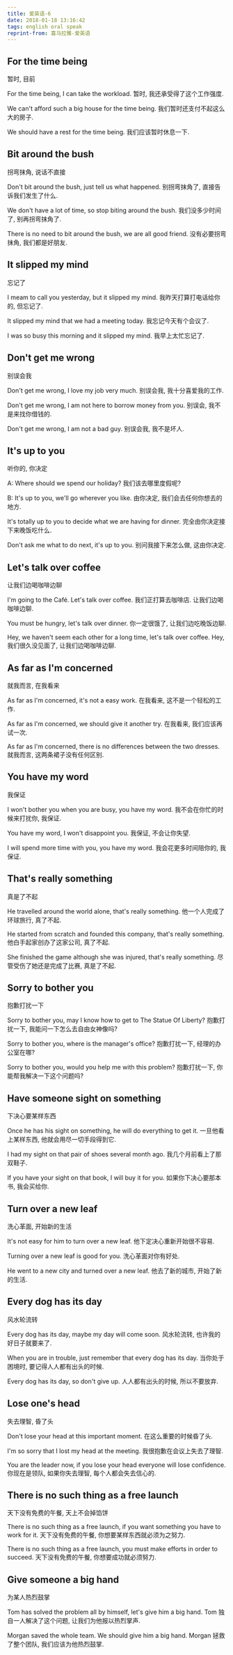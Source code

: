```yaml
---
title: 爱英语-6
date: 2018-01-18 13:16:42
tags: english oral speak
reprint-from: 喜马拉雅-爱英语
---
```


## For the time being
暂时, 目前

For the time being, I can take the workload.
暂时, 我还承受得了这个工作强度.

We can't afford such a big house for the time being.
我们暂时还支付不起这么大的房子.

We should have a rest for the time being.
我们应该暂时休息一下.

## Bit around the bush
拐弯抹角, 说话不直接

Don't bit around the bush, just tell us what happened.
别拐弯抹角了, 直接告诉我们发生了什么.

We don't have a lot of time, so stop biting around the bush.
我们没多少时间了, 别再拐弯抹角了.

There is no need to bit around the bush, we are all good friend.
没有必要拐弯抹角, 我们都是好朋友.

## It slipped my mind
忘记了

I meam to call you yesterday, but it slipped my mind.
我昨天打算打电话给你的, 但忘记了.

It slipped my mind that we had a meeting today.
我忘记今天有个会议了.

I was so busy this morning and it slipped my mind.
我早上太忙忘记了.

## Don't get me wrong
别误会我

Don't get me wrong, I love my job very much.
别误会我, 我十分喜爱我的工作.

Don't get me wrong, I am not here to borrow money from you.
别误会, 我不是来找你借钱的.

Don't get me wrong, I am not a bad guy.
别误会我, 我不是坏人.

## It's up to you
听你的, 你决定

A: Where should we spend our holiday?
我们该去哪里度假呢?

B: It's up to you, we'll go wherever you like.
由你决定, 我们会去任何你想去的地方.

It's totally up to you to decide what we are having for dinner.
完全由你决定接下来晚饭吃什么.

Don't ask me what to do next, it's up to you.
别问我接下来怎么做, 这由你决定.

## Let's talk over coffee
让我们边喝咖啡边聊

I'm going to the Café. Let's talk over coffee.
我们正打算去咖啡店. 让我们边喝咖啡边聊.

You must be hungry, let's talk over dinner.
你一定很饿了, 让我们边吃晚饭边聊.

Hey, we haven't seem each other for a long time, let's talk over coffee.
Hey, 我们很久没见面了, 让我们边喝咖啡边聊.

## As far as I'm concerned
就我而言, 在我看来

As far as I'm concerned, it's not a easy work.
在我看来, 这不是一个轻松的工作.

As far as I'm concerned, we should give it another try.
在我看来, 我们应该再试一次.

As far as I'm concerned, there is no differences between the two dresses.
就我而言, 这两条裙子没有任何区别.

## You have my word
我保证

I won't bother you when you are busy, you have my word.
我不会在你忙的时候来打扰你, 我保证.

You have my word, I won't disappoint you.
我保证, 不会让你失望.

I will spend more time with you, you have my word.
我会花更多时间陪你的, 我保证.

## That's really something
真是了不起

He travelled around the world alone, that's really something.
他一个人完成了环球旅行, 真了不起.

He started from scratch and founded this company, that's really something.
他白手起家创办了这家公司, 真了不起.

She finished the game although she was injured, that's really something.
尽管受伤了她还是完成了比赛, 真是了不起.

## Sorry to bother you
抱歉打扰一下

Sorry to bother you, may I know how to get to The Statue Of Liberty?
抱歉打扰一下, 我能问一下怎么去自由女神像吗?

Sorry to bother you, where is the manager's office?
抱歉打扰一下, 经理的办公室在哪?

Sorry to bother you, would you help me with this problem?
抱歉打扰一下, 你能帮我解决一下这个问题吗?

## Have someone sight on something
下决心要某样东西

Once he has his sight on something, he will do everything to get it.
一旦他看上某样东西, 他就会用尽一切手段得到它.

I had my sight on that pair of shoes several month ago.
我几个月前看上了那双鞋子.

If you have your sight on that book, I will buy it for you.
如果你下决心要那本书, 我会买给你.

## Turn over a new leaf
洗心革面, 开始新的生活

It's not easy for him to turn over a new leaf.
他下定决心重新开始很不容易.

Turning over a new leaf is good for you.
洗心革面对你有好处.

He went to a new city and turned over a new leaf.
他去了新的城市, 开始了新的生活.

## Every dog has its day
风水轮流转

Every dog has its day, maybe my day will come soon.
风水轮流转, 也许我的好日子就要来了.

When you are in trouble, just remember that every dog has its day.
当你处于困境时, 要记得人人都有出头的时候.

Every dog has its day, so don't give up.
人人都有出头的时候, 所以不要放弃.

## Lose one's head
失去理智, 昏了头

Don't lose your head at this important moment.
在这么重要的时候昏了头.

I'm so sorry that I lost my head at the meeting.
我很抱歉在会议上失去了理智.

You are the leader now, if you lose your head everyone will lose confidence.
你现在是领队, 如果你失去理智, 每个人都会失去信心的.

## There is no such thing as a free launch
天下没有免费的午餐, 天上不会掉馅饼

There is no such thing as a free launch, if you want something you have to work for it.
天下没有免费的午餐, 你想要某样东西就必须为之努力.

There is no such thing as a free launch, you must make efforts in order to succeed.
天下没有免费的午餐, 你想要成功就必须努力.

## Give someone a big hand
为某人热烈鼓掌

Tom has solved the problem all by himself, let's give him a big hand.
Tom 独自一人解决了这个问题, 让我们为他报以热烈掌声.

Morgan saved the whole team. We should give him a big hand.
Morgan 拯救了整个团队, 我们应该为他热烈鼓掌.
